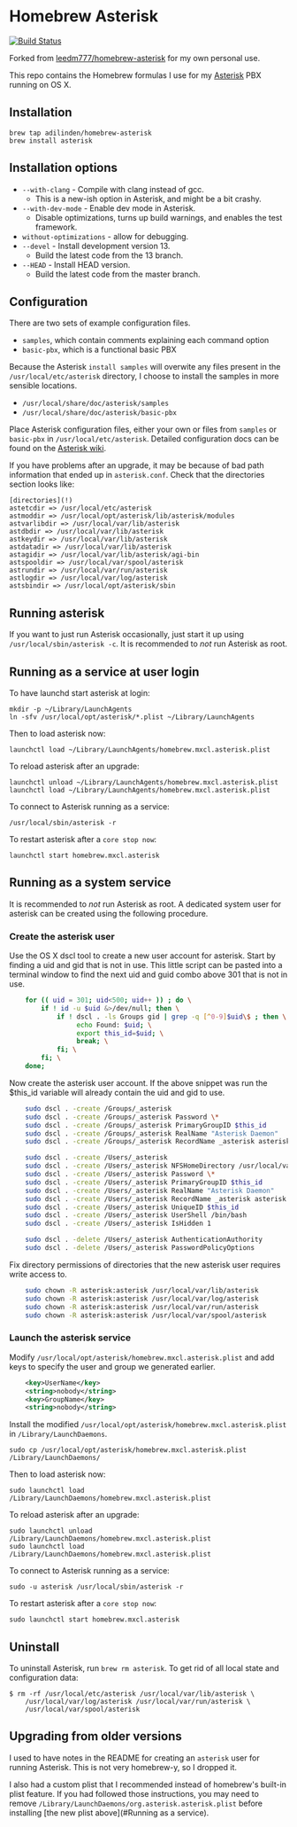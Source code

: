 # Homebrew Asterisk

[![Build Status](https://travis-ci.org/adilinden/homebrew-asterisk.svg?branch=master)](https://travis-ci.org/adilinden/homebrew-asterisk)

Forked from [leedm777/homebrew-asterisk] for my own personal use.

This repo contains the Homebrew formulas I use for my [Asterisk][ast] PBX running on OS X. 

## Installation

    brew tap adilinden/homebrew-asterisk
    brew install asterisk

## Installation options

 * `--with-clang` - Compile with clang instead of gcc.
   * This is a new-ish option in Asterisk, and might be a bit crashy.
 * `--with-dev-mode` - Enable dev mode in Asterisk.
   * Disable optimizations, turns up build warnings, and enables the test
     framework.
 * `without-optimizations` - allow for debugging.
 * `--devel` - Install development version 13.
   * Build the latest code from the 13 branch.
 * `--HEAD` - Install HEAD version.
   * Build the latest code from the master branch.

## Configuration

There are two sets of example configuration files.

- `samples`, which contain comments explaining each command option
- `basic-pbx`, which is a functional basic PBX

Because the Asterisk `install samples` will overwite any files present in the `/usr/local/etc/asterisk` directory, I choose to install the samples in more sensible locations.

- `/usr/local/share/doc/asterisk/samples`
- `/usr/local/share/doc/asterisk/basic-pbx`

Place Asterisk configuration files, either your own or files from `samples` or `basic-pbx` in `/usr/local/etc/asterisk`. Detailed configuration docs can be found on the [Asterisk wiki][config-docs].

If you have problems after an upgrade, it may be because of bad path information that ended up in `asterisk.conf`. Check that the directories section looks like:

    [directories](!)
    astetcdir => /usr/local/etc/asterisk
    astmoddir => /usr/local/opt/asterisk/lib/asterisk/modules
    astvarlibdir => /usr/local/var/lib/asterisk
    astdbdir => /usr/local/var/lib/asterisk
    astkeydir => /usr/local/var/lib/asterisk
    astdatadir => /usr/local/var/lib/asterisk
    astagidir => /usr/local/var/lib/asterisk/agi-bin
    astspooldir => /usr/local/var/spool/asterisk
    astrundir => /usr/local/var/run/asterisk
    astlogdir => /usr/local/var/log/asterisk
    astsbindir => /usr/local/opt/asterisk/sbin

## Running asterisk

If you want to just run Asterisk occasionally, just start it up using
`/usr/local/sbin/asterisk -c`. It is recommended to *not* run Asterisk as root.

## Running as a service at user login

To have launchd start asterisk at login:

    mkdir -p ~/Library/LaunchAgents
    ln -sfv /usr/local/opt/asterisk/*.plist ~/Library/LaunchAgents

Then to load asterisk now:

    launchctl load ~/Library/LaunchAgents/homebrew.mxcl.asterisk.plist

To reload asterisk after an upgrade:

    launchctl unload ~/Library/LaunchAgents/homebrew.mxcl.asterisk.plist
    launchctl load ~/Library/LaunchAgents/homebrew.mxcl.asterisk.plist

To connect to Asterisk running as a service:

    /usr/local/sbin/asterisk -r

To restart asterisk after a `core stop now`:

    launchctl start homebrew.mxcl.asterisk

## Running as a system service

It is recommended to *not* run Asterisk as root.  A dedicated system user for asterisk can be created using the following procedure.

### Create the asterisk user

Use the OS X dscl tool to create a new user account for asterisk.  Start by finding a uid and gid that is not in use.  This little script can be pasted into a terminal window to find the next uid and guid combo above 301 that is not in use.

```bash
    for (( uid = 301; uid<500; uid++ )) ; do \
        if ! id -u $uid &>/dev/null; then \
            if ! dscl . -ls Groups gid | grep -q [^0-9]$uid\$ ; then \
                 echo Found: $uid; \
                 export this_id=$uid; \
                 break; \
            fi; \
        fi; \
    done;
```

Now create the asterisk user account.  If the above snippet was run the $this_id variable will already contain the uid and gid to use.

```bash
    sudo dscl . -create /Groups/_asterisk
    sudo dscl . -create /Groups/_asterisk Password \*
    sudo dscl . -create /Groups/_asterisk PrimaryGroupID $this_id
    sudo dscl . -create /Groups/_asterisk RealName "Asterisk Daemon"
    sudo dscl . -create /Groups/_asterisk RecordName _asterisk asterisk

    sudo dscl . -create /Users/_asterisk
    sudo dscl . -create /Users/_asterisk NFSHomeDirectory /usr/local/var/lib/asterisk
    sudo dscl . -create /Users/_asterisk Password \*
    sudo dscl . -create /Users/_asterisk PrimaryGroupID $this_id
    sudo dscl . -create /Users/_asterisk RealName "Asterisk Daemon"
    sudo dscl . -create /Users/_asterisk RecordName _asterisk asterisk
    sudo dscl . -create /Users/_asterisk UniqueID $this_id
    sudo dscl . -create /Users/_asterisk UserShell /bin/bash
    sudo dscl . -create /Users/_asterisk IsHidden 1

    sudo dscl . -delete /Users/_asterisk AuthenticationAuthority
    sudo dscl . -delete /Users/_asterisk PasswordPolicyOptions
```

Fix directory permissions of directories that the new asterisk user requires write access to.

```bash
    sudo chown -R asterisk:asterisk /usr/local/var/lib/asterisk
    sudo chown -R asterisk:asterisk /usr/local/var/log/asterisk
    sudo chown -R asterisk:asterisk /usr/local/var/run/asterisk
    sudo chown -R asterisk:asterisk /usr/local/var/spool/asterisk
```

### Launch the asterisk service

Modify `/usr/local/opt/asterisk/homebrew.mxcl.asterisk.plist` and add keys to specify the user and group we generated earlier.

```xml
    <key>UserName</key>
    <string>nobody</string>
    <key>GroupName</key>
    <string>nobody</string>
```

Install the modified `/usr/local/opt/asterisk/homebrew.mxcl.asterisk.plist` in `/Library/LaunchDaemons`.

    sudo cp /usr/local/opt/asterisk/homebrew.mxcl.asterisk.plist /Library/LaunchDaemons/

Then to load asterisk now:

    sudo launchctl load /Library/LaunchDaemons/homebrew.mxcl.asterisk.plist

To reload asterisk after an upgrade:

    sudo launchctl unload /Library/LaunchDaemons/homebrew.mxcl.asterisk.plist
    sudo launchctl load /Library/LaunchDaemons/homebrew.mxcl.asterisk.plist

To connect to Asterisk running as a service:

    sudo -u asterisk /usr/local/sbin/asterisk -r

To restart asterisk after a `core stop now`:

    sudo launchctl start homebrew.mxcl.asterisk

## Uninstall

To uninstall Asterisk, run `brew rm asterisk`. To get rid of all local state and configuration data:

    $ rm -rf /usr/local/etc/asterisk /usr/local/var/lib/asterisk \
        /usr/local/var/log/asterisk /usr/local/var/run/asterisk \
        /usr/local/var/spool/asterisk

## Upgrading from older versions

I used to have notes in the README for creating an `asterisk` user for running
Asterisk. This is not very homebrew-y, so I dropped it.

I also had a custom plist that I recommended instead of homebrew's built-in
plist feature. If you had followed those instructions, you may need to remove
`/Library/LaunchDaemons/org.asterisk.asterisk.plist` before installing
[the new plist above](#Running as a service).

 [ast]: http://asterisk.org/
 [config-docs]: https://wiki.asterisk.org/wiki/x/cYXAAQ
 [leedm777/homebrew-asterisk]: https://github.com/leedm777/homebrew-asterisk
 

